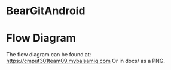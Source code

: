 BearGitAndroid
==============

Flow Diagram
============
The flow diagram can be found at: https://cmput301team09.mybalsamiq.com
Or in docs/ as a PNG.
